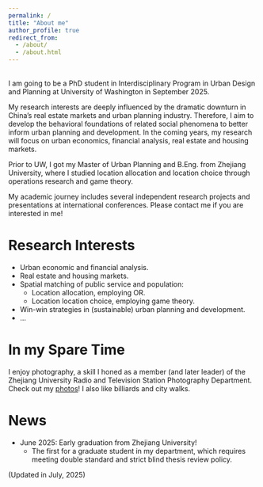 ```yaml
---
permalink: /
title: "About me"
author_profile: true
redirect_from: 
  - /about/
  - /about.html
---
```

<br>
I am going to be a PhD student in Interdisciplinary Program in Urban Design and Planning at University of Washington in September 2025.  

My research interests are deeply influenced by the dramatic downturn in China’s real estate markets and urban planning industry. Therefore, I aim to develop the behavioral foundations of related social phenomena to better inform urban planning and development. In the coming years, my research will focus on urban economics, financial analysis, real estate and housing markets.  

Prior to UW, I got my Master of Urban Planning and B.Eng. from Zhejiang University, where I studied location allocation and location choice through operations research and game theory.  
 
My academic journey includes several independent research projects and presentations at international conferences. Please contact me if you are interested in me!  

Research Interests
======
* Urban economic and financial analysis.  
* Real estate and housing markets.  
* Spatial matching of public service and population:
  * Location allocation, employing OR.
  * Location location choice, employing game theory.    
* Win-win strategies in (sustainable) urban planning and development.  
* ...

In my Spare Time
======
I enjoy photography, a skill I honed as a member (and later leader) of the Zhejiang University Radio and Television Station Photography Department. Check out my [photos](https://hlpgallery.mysxl.cn/)! I also like billiards and city walks.

News
======
* June 2025: Early graduation from Zhejiang University!
  * The first for a graduate student in my department, which requires meeting double standard and strict blind thesis review policy.

(Updated in July, 2025)
